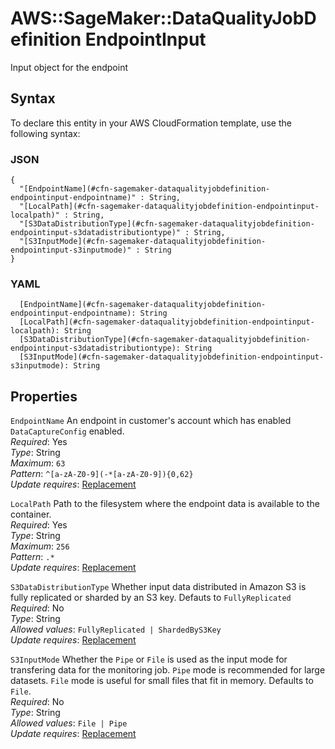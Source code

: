 # AWS::SageMaker::DataQualityJobDefinition EndpointInput<a name="aws-properties-sagemaker-dataqualityjobdefinition-endpointinput"></a>

Input object for the endpoint

## Syntax<a name="aws-properties-sagemaker-dataqualityjobdefinition-endpointinput-syntax"></a>

To declare this entity in your AWS CloudFormation template, use the following syntax:

### JSON<a name="aws-properties-sagemaker-dataqualityjobdefinition-endpointinput-syntax.json"></a>

```
{
  "[EndpointName](#cfn-sagemaker-dataqualityjobdefinition-endpointinput-endpointname)" : String,
  "[LocalPath](#cfn-sagemaker-dataqualityjobdefinition-endpointinput-localpath)" : String,
  "[S3DataDistributionType](#cfn-sagemaker-dataqualityjobdefinition-endpointinput-s3datadistributiontype)" : String,
  "[S3InputMode](#cfn-sagemaker-dataqualityjobdefinition-endpointinput-s3inputmode)" : String
}
```

### YAML<a name="aws-properties-sagemaker-dataqualityjobdefinition-endpointinput-syntax.yaml"></a>

```
  [EndpointName](#cfn-sagemaker-dataqualityjobdefinition-endpointinput-endpointname): String
  [LocalPath](#cfn-sagemaker-dataqualityjobdefinition-endpointinput-localpath): String
  [S3DataDistributionType](#cfn-sagemaker-dataqualityjobdefinition-endpointinput-s3datadistributiontype): String
  [S3InputMode](#cfn-sagemaker-dataqualityjobdefinition-endpointinput-s3inputmode): String
```

## Properties<a name="aws-properties-sagemaker-dataqualityjobdefinition-endpointinput-properties"></a>

`EndpointName`  <a name="cfn-sagemaker-dataqualityjobdefinition-endpointinput-endpointname"></a>
An endpoint in customer's account which has enabled `DataCaptureConfig` enabled\.  
*Required*: Yes  
*Type*: String  
*Maximum*: `63`  
*Pattern*: `^[a-zA-Z0-9](-*[a-zA-Z0-9]){0,62}`  
*Update requires*: [Replacement](https://docs.aws.amazon.com/AWSCloudFormation/latest/UserGuide/using-cfn-updating-stacks-update-behaviors.html#update-replacement)

`LocalPath`  <a name="cfn-sagemaker-dataqualityjobdefinition-endpointinput-localpath"></a>
Path to the filesystem where the endpoint data is available to the container\.  
*Required*: Yes  
*Type*: String  
*Maximum*: `256`  
*Pattern*: `.*`  
*Update requires*: [Replacement](https://docs.aws.amazon.com/AWSCloudFormation/latest/UserGuide/using-cfn-updating-stacks-update-behaviors.html#update-replacement)

`S3DataDistributionType`  <a name="cfn-sagemaker-dataqualityjobdefinition-endpointinput-s3datadistributiontype"></a>
Whether input data distributed in Amazon S3 is fully replicated or sharded by an S3 key\. Defauts to `FullyReplicated`   
*Required*: No  
*Type*: String  
*Allowed values*: `FullyReplicated | ShardedByS3Key`  
*Update requires*: [Replacement](https://docs.aws.amazon.com/AWSCloudFormation/latest/UserGuide/using-cfn-updating-stacks-update-behaviors.html#update-replacement)

`S3InputMode`  <a name="cfn-sagemaker-dataqualityjobdefinition-endpointinput-s3inputmode"></a>
Whether the `Pipe` or `File` is used as the input mode for transfering data for the monitoring job\. `Pipe` mode is recommended for large datasets\. `File` mode is useful for small files that fit in memory\. Defaults to `File`\.  
*Required*: No  
*Type*: String  
*Allowed values*: `File | Pipe`  
*Update requires*: [Replacement](https://docs.aws.amazon.com/AWSCloudFormation/latest/UserGuide/using-cfn-updating-stacks-update-behaviors.html#update-replacement)